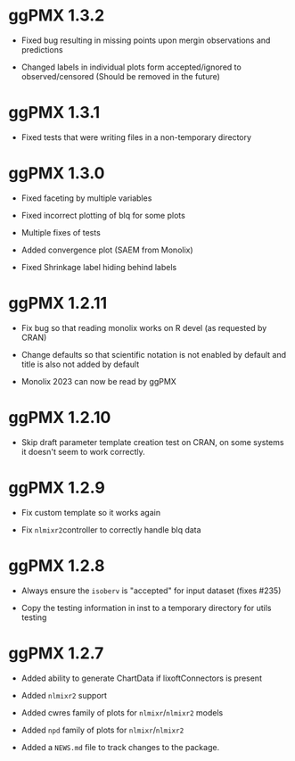 # ggPMX 1.3.2
* Fixed bug resulting in missing points upon mergin observations and predictions

* Changed labels in individual plots form accepted/ignored to observed/censored (Should be removed in the future)
# ggPMX 1.3.1

* Fixed tests that were writing files in a non-temporary directory

# ggPMX 1.3.0

* Fixed faceting by multiple variables

* Fixed incorrect plotting of blq for some plots

* Multiple fixes of tests

* Added convergence plot (SAEM from Monolix)

* Fixed Shrinkage label hiding behind labels


# ggPMX 1.2.11

* Fix bug so that reading monolix works on R devel (as requested by CRAN)

* Change defaults so that scientific notation is not enabled by default
  and title is also not added by default

* Monolix 2023 can now be read by ggPMX

# ggPMX 1.2.10

* Skip draft parameter template creation test on CRAN, on some systems
  it doesn't seem to work correctly.

# ggPMX 1.2.9

* Fix custom template so it works again

* Fix `nlmixr2`controller to correctly handle blq data

# ggPMX 1.2.8

* Always ensure the `isoberv` is "accepted" for input dataset (fixes #235)

* Copy the testing information in inst to a temporary directory for utils testing

# ggPMX 1.2.7

* Added ability to generate ChartData if lixoftConnectors is present

* Added `nlmixr2` support

* Added cwres family of plots for `nlmixr`/`nlmixr2` models

* Added `npd` family of plots for `nlmixr`/`nlmixr2`

* Added a `NEWS.md` file to track changes to the package.
